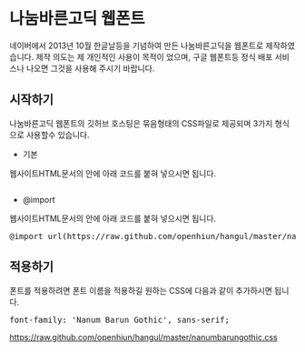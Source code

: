 # 나눔바른고딕 웹폰트

네이버에서 2013년 10월 한글날등을 기념하여 만든 나눔바른고딕을 웹폰트로 제작하였습니다.
제작 의도는 제 개인적인 사용이 목적이 었으며, 구글 웹폰트등 정식 배포 서비스나 나오면 그것을 사용해 주시기 바랍니다.

## 시작하기

나눔바른고딕 웹폰트의 깃허브 호스팅은 묶음형태의 CSS파일로 제공되며 3가지 형식으로 사용할수 있습니다.

* 기본

웹사이트HTML문서의 <HEAD>안에 아래 코드를 붙혀 넣으시면 됩니다.
<pre><link href='https://raw.github.com/openhiun/hangul/master/nanumbarungothic.css' rel='stylesheet' type='text/css'></pre>


* @import

웹사이트HTML문서의 <HEAD>안에 아래 코드를 붙혀 넣으시면 됩니다.
<pre>@import url(https://raw.github.com/openhiun/hangul/master/nanumbarungothic.css);</pre>

## 적용하기

폰트를 적용하려면 폰트 이름을  적용하길 원하는 CSS에 다음과 같이 추가하시면 됩니다.
<pre>font-family: 'Nanum Barun Gothic', sans-serif;</pre>

https://raw.github.com/openhiun/hangul/master/nanumbarungothic.css



